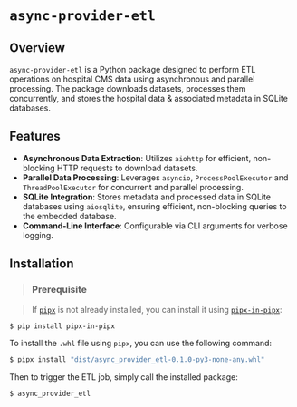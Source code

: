 # `async-provider-etl`

## Overview
`async-provider-etl` is a Python package designed to perform ETL operations on hospital CMS data using asynchronous 
and parallel processing. The package downloads datasets, processes them concurrently, and stores the hospital data & 
associated metadata in
SQLite databases.

## Features
- **Asynchronous Data Extraction**: Utilizes `aiohttp` for efficient, non-blocking HTTP requests to download datasets.
- **Parallel Data Processing**: Leverages `asyncio`, `ProcessPoolExecutor` and `ThreadPoolExecutor` for 
  concurrent and parallel 
  processing.
- **SQLite Integration**: Stores metadata and processed data in SQLite databases using `aiosqlite`, ensuring efficient, non-blocking queries to the embedded database.
- **Command-Line Interface**: Configurable via CLI arguments for verbose logging.

## Installation

> ### Prerequisite

  >If [`pipx`](https://github.com/pypa/pipx) is not already installed, you can install it using [`pipx-in-pipx`](https://github.com/mattsb42-meta/pipx-in-pipx):

  ```bash
  $ pip install pipx-in-pipx
  ```

To install the `.whl` file using `pipx`, you can use the following command:

```bash
$ pipx install "dist/async_provider_etl-0.1.0-py3-none-any.whl"
```
Then to trigger the ETL job, simply call the installed package:

```bash
$ async_provider_etl
```